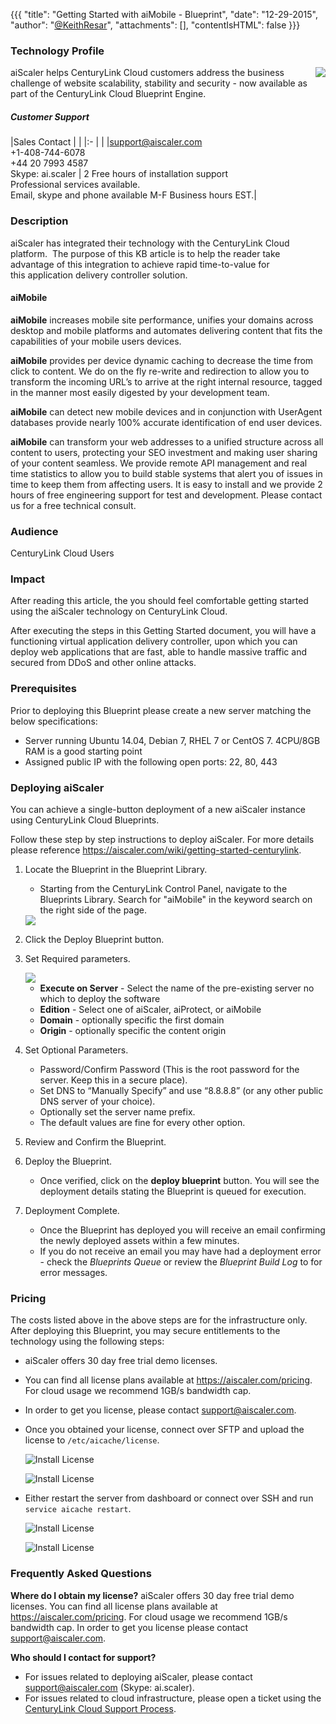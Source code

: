 {{{
  "title": "Getting Started with aiMobile - Blueprint",
  "date": "12-29-2015",
  "author": "<a href='https://twitter.com/KeithResar'>@KeithResar</a>",
  "attachments": [],
  "contentIsHTML": false
}}}

### Technology Profile
<img src="../../images/aiscaler/aiscaler-logo.png" style="border:0;float:right;max-width: 150px;">

aiScaler helps CenturyLink Cloud customers address the business challenge of website scalability, stability and security - now available as part of the CenturyLink Cloud Blueprint Engine.


##### Customer Support

|Sales Contact   	| |
|:-	| |
|support@aiscaler.com<br>+1-408-744-6078<br>+44 20 7993 4587<br>Skype: ai.scaler   	| 2 Free hours of installation support<br>Professional services available.<br>Email, skype and phone available M-F Business hours EST.|

### Description
aiScaler has integrated their technology with the CenturyLink Cloud platform.  The purpose of this KB article is to help the reader take advantage of this integration to achieve rapid time-to-value for this application delivery controller solution.


#### aiMobile
**aiMobile** increases mobile site performance, unifies your domains across desktop and mobile platforms and automates delivering content that fits the capabilities of your mobile users devices.

**aiMobile** provides per device dynamic caching to decrease the time from click to content. We do on the fly re-write and redirection to allow you to transform the incoming URL’s to arrive at the right internal resource, tagged in the manner most easily digested by your development team.

**aiMobile** can detect new mobile devices and in conjunction with UserAgent databases provide nearly 100% accurate identification of end user devices.

**aiMobile** can transform your web addresses to a unified structure across all content to users, protecting your SEO investment and making user sharing of your content seamless. We provide remote API management and real time statistics to allow you to build stable systems that alert you of issues in time to keep them from affecting users. It is easy to install and we provide 2 hours of free engineering support for test and
development. Please contact us for a free technical consult.

### Audience
CenturyLink Cloud Users


### Impact
After reading this article, the you should feel comfortable getting started using the aiScaler technology on CenturyLink Cloud.

After executing the steps in this Getting Started document, you will have a functioning virtual application delivery controller, upon which you can deploy web applications that are fast, able to handle massive traffic and secured from DDoS and other online attacks.

### Prerequisites
Prior to deploying this Blueprint please create a new server matching the below specifications:

* Server running Ubuntu 14.04, Debian 7, RHEL 7 or CentOS 7. 4CPU/8GB RAM is a good starting point
* Assigned public IP with the following open ports: 22, 80, 443


### Deploying aiScaler
You can achieve a single-button deployment of a new aiScaler instance using CenturyLink Cloud Blueprints.

Follow these step by step instructions to deploy aiScaler. For more details please reference
https://aiscaler.com/wiki/getting-started-centurylink.

1. Locate the Blueprint in the Blueprint Library.
   * Starting from the CenturyLink Control Panel, navigate to the Blueprints Library. Search for "aiMobile" in the keyword search on the right side of the page.

   <img src="../../images/aiscaler/blueprint_tile_aimobile.png" style="border:0;max-width:250px;">

2. Click the Deploy Blueprint button.

3. Set Required parameters.

   <img src="../../images/aiscaler/deploy_parameters.png" style="max-width:450px;">

   * **Execute on Server** - Select the name of the pre-existing server no which to deploy the software
   * **Edition** - Select one of aiScaler, aiProtect, or aiMobile
   * **Domain** - optionally specific the first domain
   * **Origin** - optionally specific the content origin

4. Set Optional Parameters.
   * Password/Confirm Password (This is the root password for the server. Keep this in a secure place).
   * Set DNS to “Manually Specify” and use “8.8.8.8” (or any other public DNS server of your choice).
   * Optionally set the server name prefix.
   * The default values are fine for every other option.

5. Review and Confirm the Blueprint.

6. Deploy the Blueprint.
   * Once verified, click on the **deploy blueprint** button. You will see the deployment details stating the Blueprint is queued for execution.

7. Deployment Complete.
   * Once the Blueprint has deployed you will receive an email confirming the newly deployed assets within a few minutes.
   * If you do not receive an email you may have had a deployment error - check the *Blueprints Queue* or review the *Blueprint Build Log* to for error messages.

### Pricing
The costs listed above in the above steps are for the infrastructure only. After deploying this Blueprint, you may secure entitlements to the technology using the following steps:
* aiScaler offers 30 day free trial demo licenses.
* You can find all license plans available at https://aiscaler.com/pricing. For cloud usage we recommend 1GB/s bandwidth cap.
* In order to get you license, please contact support@aiscaler.com.
* Once you obtained your license, connect over SFTP and upload the license to `/etc/aicache/license`.

  ![Install License](../../images/aiscaler/license1.png)

  ![Install License](../../images/aiscaler/license2.png)

* Either restart the server from dashboard or connect over SSH and run `service aicache restart`.

  ![Install License](../../images/aiscaler/license3.png)

  ![Install License](../../images/aiscaler/license4.png)

### Frequently Asked Questions

**Where do I obtain my license?**
aiScaler offers 30 day free trial demo licenses. You can find all license plans available at https://aiscaler.com/pricing. For cloud usage we recommend 1GB/s bandwidth cap. In order to get you license please contact support@aiscaler.com.

**Who should I contact for support?**
* For issues related to deploying aiScaler, please contact support@aiscaler.com (Skype: ai.scaler).
* For issues related to cloud infrastructure, please open a ticket using the [CenturyLink Cloud Support Process](../../Support/how-do-i-report-a-support-issue.md).
